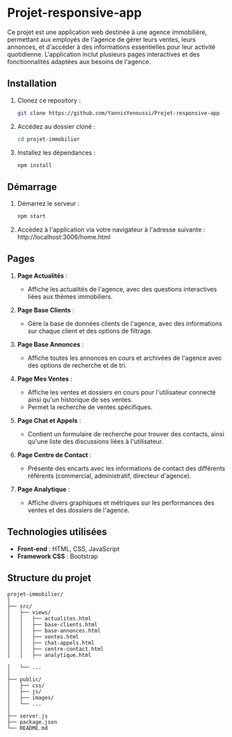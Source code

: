 
# Projet-responsive-app

Ce projet est une application web destinée à une agence immobilière, permettant aux employés de l'agence de gérer leurs ventes, leurs annonces, et d'accéder à des informations essentielles pour leur activité quotidienne. L'application inclut plusieurs pages interactives et des fonctionnalités adaptées aux besoins de l'agence.


## Installation

1. Clonez ce repository :
   ```bash
   git clone https://github.com/YannisYenoussi/Projet-responsive-app
   ```

2. Accédez au dossier cloné :
   ```bash
   cd projet-immobilier
   ```

3. Installez les dépendances :
   ```bash
   npm install
   ```

## Démarrage

1. Démarrez le serveur :
   ```bash
   npm start
   ```

2. Accédez à l'application via votre navigateur à l'adresse suivante :
   http://localhost:3006/home.html

## Pages

1. **Page Actualités** :
   - Affiche les actualités de l'agence, avec des questions interactives liées aux thèmes immobiliers.

2. **Page Base Clients** :
   - Gère la base de données clients de l'agence, avec des informations sur chaque client et des options de filtrage.

3. **Page Base Annonces** :
   - Affiche toutes les annonces en cours et archivées de l'agence avec des options de recherche et de tri.

4. **Page Mes Ventes** : 
   - Affiche les ventes et dossiers en cours pour l'utilisateur connecté ainsi qu'un historique de ses ventes.
   - Permet la recherche de ventes spécifiques.

5. **Page Chat et Appels** :
   - Contient un formulaire de recherche pour trouver des contacts, ainsi qu'une liste des discussions liées à l'utilisateur.

6. **Page Centre de Contact** :
   - Présente des encarts avec les informations de contact des différents référents (commercial, administratif, directeur d'agence).

7. **Page Analytique** :
   - Affiche divers graphiques et métriques sur les performances des ventes et des dossiers de l'agence.


## Technologies utilisées

- **Front-end** : HTML, CSS, JavaScript
- **Framework CSS** : Bootstrap

## Structure du projet

```
projet-immobilier/
│
├── src/
│   ├── views/
│   │   ├── actualites.html
│   │   ├── base-clients.html
│   │   ├── base-annonces.html
│   │   ├── ventes.html
│   │   ├── chat-appels.html 
│   │   ├── centre-contact.html
│   │   ├── analytique.html

│   └── ...
│
├── public/
│   ├── css/
│   ├── js/
│   ├── images/
│   └── ...
│
├── server.js
├── package.json
└── README.md
```


